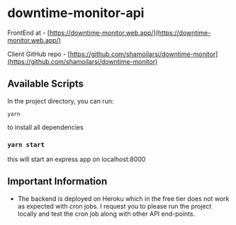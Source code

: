 # downtime-monitor-api

FrontEnd at - [https://downtime-monitor.web.app/](https://downtime-monitor.web.app/)

Client GitHub repo - [https://github.com/shamoilarsi/downtime-monitor](https://github.com/shamoilarsi/downtime-monitor)

## Available Scripts

In the project directory, you can run:

`yarn`

to install all dependencies

### `yarn start`

this will start an express app on localhost:8000

## Important Information

- The backend is deployed on Heroku which in the free tier does not work as expected with cron jobs. I request you to please run the project locally and test the cron job along with other API end-points.
